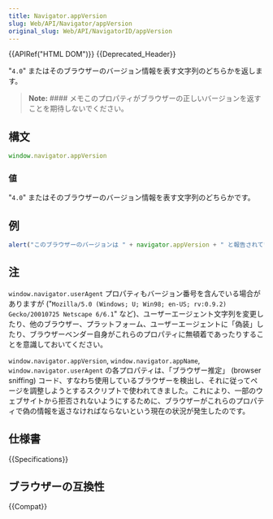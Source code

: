 ```yaml
---
title: Navigator.appVersion
slug: Web/API/Navigator/appVersion
original_slug: Web/API/NavigatorID/appVersion
---
```

{{APIRef("HTML DOM")}} {{Deprecated_Header}}

"`4.0`" またはそのブラウザーのバージョン情報を表す文字列のどちらかを返します。

> **Note:** #### メモこのプロパティがブラウザーの正しいバージョンを返すことを期待しないでください。

## 構文

```js
window.navigator.appVersion
```

### 値

"`4.0`" またはそのブラウザーのバージョン情報を表す文字列のどちらかです。

## 例

```js
alert("このブラウザーのバージョンは " + navigator.appVersion + " と報告されています。");
```

## 注

`window.navigator.userAgent` プロパティもバージョン番号を含んでいる場合がありますが ("`Mozilla/5.0 (Windows; U; Win98; en-US; rv:0.9.2) Gecko/20010725 Netscape 6/6.1`" など)、ユーザーエージェント文字列を変更したり、他のブラウザー、プラットフォーム、ユーザーエージェントに「偽装」したり、ブラウザーベンダー自身がこれらのプロパティに無頓着であったりすることを意識しておいてください。

`window.navigator.appVersion`, `window.navigator.appName`, `window.navigator.userAgent` の各プロパティは、「ブラウザー推定」 (browser sniffing) コード、すなわち使用しているブラウザーを検出し、それに従ってページを調整しようとするスクリプトで使われてきました。これにより、一部のウェブサイトから拒否されないようにするために、ブラウザーがこれらのプロパティで偽の情報を返さなければならないという現在の状況が発生したのです。

## 仕様書

{{Specifications}}

## ブラウザーの互換性

{{Compat}}
